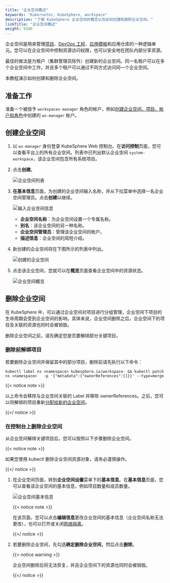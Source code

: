 ```yaml
---
title: "企业空间概述"
keywords: "Kubernetes, KubeSphere, workspace"
description: "了解 KubeSphere 企业空间的概念以及如何创建和删除企业空间。"
linkTitle: "企业空间概述"
weight: 9100
---
```


企业空间是用来管理[项目](../../project-administration/)、[DevOps 工程](../../devops-user-guide/)、[应用模板](../upload-helm-based-application/)和应用仓库的一种逻辑单元。您可以在企业空间中控制资源访问权限，也可以安全地在团队内部分享资源。

最佳的做法是为租户（集群管理员除外）创建新的企业空间。同一名租户可以在多个企业空间中工作，并且多个租户可以通过不同方式访问同一个企业空间。

本教程演示如何创建和删除企业空间。

## 准备工作

准备一个被授予 `workspaces-manager` 角色的帐户，例如[创建企业空间、项目、帐户和角色](../../quick-start/create-workspace-and-project/)中创建的 `ws-manager` 帐户。

## 创建企业空间

1. 以 `ws-manager` 身份登录 KubeSphere Web 控制台。在**访问控制**页面，您可以查看平台上的所有企业空间。列表中已列出默认企业空间 `system-workspace`，该企业空间包含所有系统项目。

2. 点击**创建**。

   ![企业空间列表](/images/docs/zh-cn/workspace-administration-and-user-guide/workspace-overview/workspace-list.PNG)

3. **在基本信息**页面，为创建的企业空间输入名称，并从下拉菜单中选择一名企业空间管理员。点击**创建**以继续。

   ![输入企业空间信息](/images/docs/zh-cn/workspace-administration-and-user-guide/workspace-overview/provide-workspace-info.PNG)

   - **企业空间名称**：为企业空间设置一个专属名称。
   - **别名**：该企业空间的另一种名称。
   - **企业空间管理员**：管理该企业空间的帐户。
   - **描述信息**：企业空间的简短介绍。

4. 新创建的企业空间将在下图所示的列表中列出。

   ![创建的企业空间](/images/docs/zh-cn/workspace-administration-and-user-guide/workspace-overview/created-workspace.PNG)

5. 点击该企业空间，您就可以在**概览**页面查看企业空间中的资源状态。

   ![企业空间概览](/images/docs/zh-cn/workspace-administration-and-user-guide/workspace-overview/workspace-overview.PNG)

## 删除企业空间

在 KubeSphere 中，可以通过企业空间对项目进行分组管理，企业空间下项目的生命周期会受到企业空间的影响。具体来说，企业空间删除之后，企业空间下的项目及关联的资源也同时会被销毁。

删除企业空间之前，请先确定您是否要解绑部分关键项目。

### 删除前解绑项目

若要删除企业空间并保留其中的部分项目，删除前请先执行以下命令：

```
kubectl label ns <namespace> kubesphere.io/workspace- && kubectl patch ns <namespace>   -p '{"metadata":{"ownerReferences":[]}}' --type=merge
```

{{< notice note >}} 

以上命令会移除与企业空间关联的 Label 并移除 ownerReferences。之后，您可以将解绑的项目重新[分配给新的企业空间](../../faq/access-control/add-kubernetes-namespace-to-kubesphere-workspace/)。

{{</ notice >}} 

### 在控制台上删除企业空间

从企业空间解绑关键项目后，您可以按照以下步骤删除企业空间。

{{< notice note >}} 

如果您使用 kubectl 删除企业空间资源对象，请务必谨慎操作。

{{</ notice >}} 

1. 在企业空间页面，转到**企业空间设置**菜单下的**基本信息**。在**基本信息**页面，您可以查看该企业空间的基本信息，例如项目数量和成员数量。

   ![企业空间基本信息](/images/docs/zh-cn/workspace-administration-and-user-guide/workspace-overview/workspace-basic-info.PNG)

   {{< notice note >}}

   在该页面，您可以点击**编辑信息**更改企业空间的基本信息（企业空间名称无法更改），也可以打开或关闭[网络隔离](../../workspace-administration/workspace-network-isolation/)。

   {{</ notice >}} 

2. 若要删除企业空间，先勾选**确定删除企业空间**，然后点击**删除**。

   {{< notice warning >}}

   企业空间删除后将无法恢复，并且企业空间下的资源也同时会被销毁。

   {{</ notice >}}
